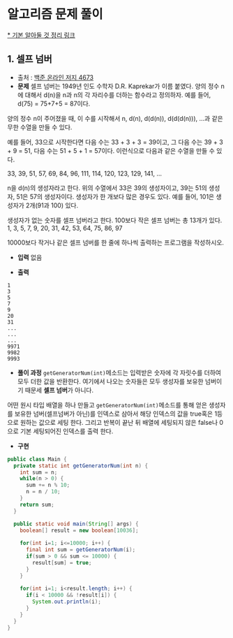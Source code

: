 # 알고리즘 문제 풀이 

[* 기본 알아둘 것 정리 링크](https://github.com/ksu3101/TIL/blob/master/Algorithm/base.md)  
  
## 1. 셀프 넘버
- 출처 : [백준 온라인 저지 4673](https://www.acmicpc.net/problem/4673)
- **문제**
셀프 넘버는 1949년 인도 수학자 D.R. Kaprekar가 이름 붙였다. 양의 정수 n에 대해서 d(n)을 n과 n의 각 자리수를 더하는 함수라고 정의하자. 예를 들어, d(75) = 75+7+5 = 87이다.

양의 정수 n이 주어졌을 때, 이 수를 시작해서 n, d(n), d(d(n)), d(d(d(n))), ...과 같은 무한 수열을 만들 수 있다. 

예를 들어, 33으로 시작한다면 다음 수는 33 + 3 + 3 = 39이고, 그 다음 수는 39 + 3 + 9 = 51, 다음 수는 51 + 5 + 1 = 57이다. 이런식으로 다음과 같은 수열을 만들 수 있다.

33, 39, 51, 57, 69, 84, 96, 111, 114, 120, 123, 129, 141, ...

n을 d(n)의 생성자라고 한다. 위의 수열에서 33은 39의 생성자이고, 39는 51의 생성자, 51은 57의 생성자이다. 생성자가 한 개보다 많은 경우도 있다. 예를 들어, 101은 생성자가 2개(91과 100) 있다. 

생성자가 없는 숫자를 셀프 넘버라고 한다. 100보다 작은 셀프 넘버는 총 13개가 있다. 1, 3, 5, 7, 9, 20, 31, 42, 53, 64, 75, 86, 97

10000보다 작거나 같은 셀프 넘버를 한 줄에 하나씩 출력하는 프로그램을 작성하시오.
- **입력**
 없음

- **출력**
```
1
3
5
7
9
20
31
...
...
...
9971
9982
9993
```

- **풀이 과정**
`getGeneratorNum(int)`메소드는 입력받은 숫자에 각 자릿수를 더하여 모두 더한 값을 반환한다. 여기에서 나오는 숫자들은 모두 생성자를 보유한 넘버이기 때문세 **셀프 넘버**가 아니다.

어떤 원시 타입 배열을 하나 만들고 `getGeneratorNum(int)`메소드를 통해 얻은 생성자를 보유한 넘버(셀프넘버가 아닌)를 인덱스로 삼아서 해당 인덱스의 값을 true혹은 1등으로 원하는 값으로 세팅 한다.  그리고 반복이 끝난 뒤 배열에 세팅되지 않은 false나 0으로 기본 세팅되어진 인덱스를 출력 한다. 

- **구현**

```java
public class Main {  
  private static int getGeneratorNum(int n) {
    int sum = n;
    while(n > 0) {
      sum += n % 10;
      n = n / 10;
    }
    return sum;
  }

  public static void main(String[] args) {
    boolean[] result = new boolean[10036];
    
    for(int i=1; i<=10000; i++) {
      final int sum = getGeneratorNum(i);
      if(sum > 0 && sum <= 10000) {
        result[sum] = true;
      }
    }
    
    for(int i=1; i<result.length; i++) {
      if(i < 10000 && !result[i]) {
        System.out.println(i);
      }
    }
  }
}
```



